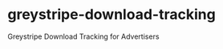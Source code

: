 greystripe-download-tracking
============================

Greystripe Download Tracking for Advertisers